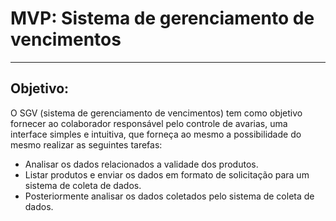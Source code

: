 # MVP: Sistema de gerenciamento de vencimentos

---

## Objetivo:

O SGV (sistema de gerenciamento de vencimentos) tem como objetivo fornecer ao colaborador responsável pelo controle de avarias, uma interface simples e intuitiva, que forneça ao mesmo a possibilidade do mesmo realizar as seguintes tarefas:

- Analisar os dados relacionados a validade dos produtos.
- Listar produtos e enviar os dados em formato de solicitação para um sistema de coleta de dados.
- Posteriormente analisar os dados coletados pelo sistema de coleta de dados.
